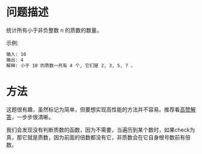 # 问题描述

统计所有小于非负整数 n 的质数的数量。

示例:

```bash
输入: 10
输出: 4
解释: 小于 10 的质数一共有 4 个, 它们是 2, 3, 5, 7 。
```

# 方法

这题很有趣，虽然标记为简单，但要想实现高性能的方法并不容易。推荐看[高赞解答](https://leetcode-cn.com/problems/count-primes/solution/ru-he-gao-xiao-pan-ding-shai-xuan-su-shu-by-labula/)，一步步很清晰。

我们会发现没有判断质数的函数，因为不需要，当遍历到某个数时，如果check为真，那它就是质数，因为前面的倍数都没有它，非质数会在它自身根号数前有倍数。